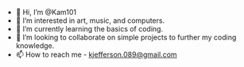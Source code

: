 - 👋 Hi, I’m @Kam101
- 👀 I’m interested in art, music, and computers.
- 🌱 I’m currently learning the basics of coding.
- 💞️ I’m looking to collaborate on simple projects to further my coding knowledge.
- 📫 How to reach me - kjefferson.089@gmail.com

<!---
KamariJ101/KamariJ101 is a ✨ special ✨ repository because its `README.md` (this file) appears on your GitHub profile.
You can click the Preview link to take a look at your changes.
--->
